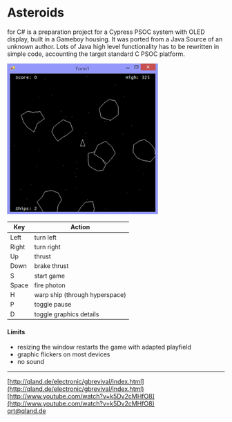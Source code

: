 
# Asteroids
for C# is a preparation project for a Cypress PSOC system with OLED display, built in a Gameboy housing. It was ported from a Java Source of an unknown author. Lots of Java high level functionality has to be rewritten in simple code, accounting the target standard C PSOC platform.

![Screenshot](https://github.com/qrti/Asteroids/blob/master/Screenshot.png)

|Key		| Action	|
|---------------|---------------|
| Left		| turn left	|
| Right 	| turn right	|
| Up		| thrust	|
| Down		| brake thrust	|
| S		| start game	|
| Space		| fire photon	|
| H		| warp ship (through hyperspace)
| P		| toggle pause	|
| D		| toggle graphics details

#### **Limits**
- resizing the window restarts the game with adapted playfield
- graphic flickers on most devices
- no sound

----------

[http://qland.de/electronic/gbrevival/index.html](http://qland.de/electronic/gbrevival/index.html)  
[http://www.youtube.com/watch?v=k5Dv2cMHfO8](http://www.youtube.com/watch?v=k5Dv2cMHfO8)  
[qrt@qland.de](mailto:qrt@qland.de)
